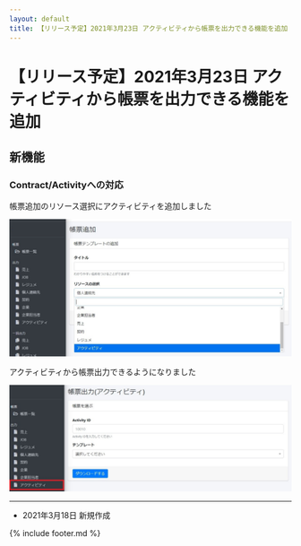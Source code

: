```yaml
---
layout: default
title: 【リリース予定】2021年3月23日 アクティビティから帳票を出力できる機能を追加
---
```


# 【リリース予定】2021年3月23日 アクティビティから帳票を出力できる機能を追加

## 新機能

### Contract/Activityへの対応

帳票追加のリソース選択にアクティビティを追加しました

![帳票追加のリソース選択にアクティビティを追加](images/20210322/release20210322_1.jpg)

アクティビティから帳票出力できるようになりました

![アクティビティから帳票出力が可能](images/20210322/release20210322_2.jpg)

-----
* 2021年3月18日 新規作成

{% include footer.md %}
